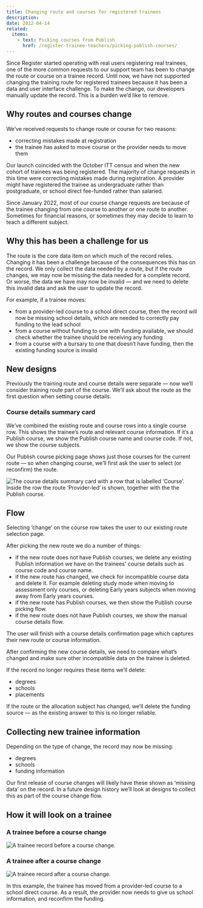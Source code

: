 ```yaml
---
title: Changing route and courses for registered trainees
description:
date: 2022-04-14
related:
  items:
    - text: Picking courses from Publish
      href: /register-trainee-teachers/picking-publish-courses/
---
```


Since Register started operating with real users registering real trainees, one of the more common requests to our support team has been to change the route or course on a trainee record. Until now, we have not supported changing the training route for registered trainees because it has been a data and user interface challenge. To make the change, our developers manually update the record. This is a burden we’d like to remove.

## Why routes and courses change

We’ve received requests to change route or course for two reasons:

- correcting mistakes made at registration
- the trainee has asked to move course or the provider needs to move them

Our launch coincided with the October ITT census and when the new cohort of trainees was being registered. The majority of change requests in this time were correcting mistakes made during registration. A provider might have registered the trainee as undergraduate rather than postgraduate, or school direct fee-funded rather than salaried.

Since January 2022, most of our course change requests are because of the trainee changing from one course to another or one route to another. Sometimes for financial reasons, or sometimes they may decide to learn to teach a different subject.

## Why this has been a challenge for us

The route is the core data item on which much of the record relies. Changing it has been a challenge because of the consequences this has on the record. We only collect the data needed by a route, but if the route changes, we may now be missing the data needed for a complete record. Or worse, the data we have may now be invalid — and we need to delete this invalid data and ask the user to update the record.

For example, if a trainee moves:

- from a provider-led course to a school direct course, then the record will now be missing school details, which are needed to correctly pay funding to the lead school
- from a course without funding to one with funding available, we should check whether the trainee should be receiving any funding
- from a course with a bursary to one that doesn’t have funding, then the existing funding source is invalid

## New designs

Previously the training route and course details were separate — now we’ll consider training route part of the course. We’ll ask about the route as the first question when setting course details.

### Course details summary card

We’ve combined the existing route and course rows into a single course row. This shows the trainee’s route and relevant course information. If it’s a Publish course, we show the Publish course name and course code. If not, we show the course subjects.

Our Publish course picking page shows just those courses for the current route — so when changing course, we’ll first ask the user to select (or reconfirm) the route.

![The course details summary card with a row that is labelled ‘Course’. Inside the row the route ‘Provider-led’ is shown, together with the the Publish course.](1-new-course-details-summary-card.png "Ammended course row")

## Flow

Selecting ‘change’ on the course row takes the user to our existing route selection page.

After picking the new route we do a number of things:

- if the new route does not have Publish courses, we delete any existing Publish information we have on the trainees' course details such as course code and course name.
- if the new route has changed, we check for incompatible course data and delete it. For example deleting study mode when moving to assessment only courses, or deleting Early years subjects when moving away from Early years courses.
- if the new route has Publish courses, we then show the Publish course picking flow.
- if the new route does not have Publish courses, we show the manual course details flow.

The user will finish with a course details confirmation page which captures their new route or course information.

After confirming the new course details, we need to compare what’s changed and make sure other incompatible data on the trainee is deleted.

If the record no longer requires these items we’ll delete:

- degrees
- schools
- placements

If the route or the allocation subject has changed, we’ll delete the funding source — as the existing answer to this is no longer reliable.

## Collecting new trainee information

Depending on the type of change, the record may now be missing:

- degrees
- schools
- funding information

Our first release of course changes will likely have these shown as ‘missing data’ on the record. In a future design history we’ll look at designs to collect this as part of the course change flow.

## How it will look on a trainee

### A trainee before a course change

![A trainee record before a course change.](2-trainee-before-course-change.png "A trainee record before a course change")

### A trainee after a course change

![A trainee record after a course change.](3-trainee-after-course-change.png "A trainee record after a course change")

In this example, the trainee has moved from a provider-led course to a school direct course. As a result, the provider now needs to give us school information, and reconfirm the funding.
